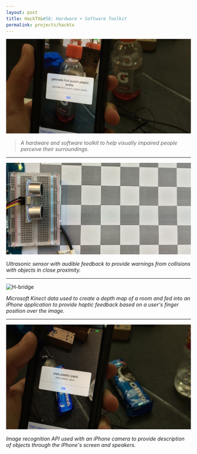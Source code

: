 ```yaml
---
layout: post
title: HackTX&#58; Hardware + Software Toolkit
permalink: projects/hacktx
---
```


![Image identifying app.](/assets/hack/gatorade.jpg "Image identifying app.")

> *A hardware and software toolkit to help visually impaired people perceive their surroundings.*

<!--more-->


---

![H-bridge](/assets/hack/checker.jpg "H-bridge")

*Ultrasonic sensor with audible feedback to provide warnings from collisions with objects in close proximity.*

---

![H-bridge](/assets/hack/kinect.png "H-bridge")

*Microsoft Kinect data used to create a depth map of a room and fed into an iPhone application to provide haptic feedback based on a user's finger position over the image.*

---

![H-bridge](/assets/hack/oreo.jpg "H-bridge")

*Image recognition API used with an iPhone camera to provide description of objects through the iPhone's screen and speakers.*
